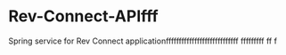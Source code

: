 # Rev-Connect-APIfff
Spring service for Rev Connect applicationffffffffffffffffffffffffffff
fffffffff
ff
f
